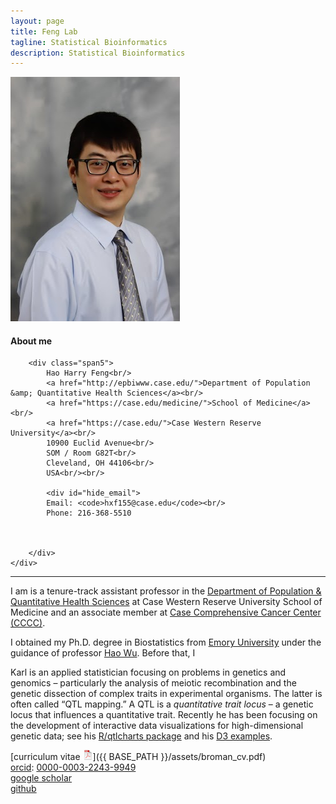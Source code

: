 ```yaml
---
layout: page
title: Feng Lab
tagline: Statistical Bioinformatics
description: Statistical Bioinformatics
---
```



<div class="container">
  <div class="row-fluid">
     <div class="span2">
        <a href="./assets/pics/Feng.jpg">
            <img src="./assets/pics/Feng.jpg"
                  title="Harry Feng" alt="Harry Feng"/></a>
        	</div>
        </div>
    

<h4><a name="contact"></a>About me</h4>

  
    
        <div class="span5">
            Hao Harry Feng<br/>
            <a href="http://epbiwww.case.edu/">Department of Population &amp; Quantitative Health Sciences</a><br/>
            <a href="https://case.edu/medicine/">School of Medicine</a><br/>
            <a href="https://case.edu/">Case Western Reserve University</a><br/>
            10900 Euclid Avenue<br/>
            SOM / Room G82T<br/>
            Cleveland, OH 44106<br/>
            USA<br/><br/>

            <div id="hide_email">
            Email: <code>hxf155@case.edu</code><br/>
            Phone: 216-368-5510
        

       
        </div>
    </div>
</div>

---


I am is a tenure-track assistant professor in the 
[Department of Population &amp; Quantitative Health Sciences](http://epbiwww.case.edu/)
at Case Western Reserve University School of Medicine and an associate member at [Case Comprehensive Cancer Center (CCCC)](https://case.edu/cancer/).

I obtained my Ph.D. degree in Biostatistics from [Emory University](https://www.sph.emory.edu/departments/bios/index.html) under the guidance of
professor [Hao Wu](http://www.haowulab.org/). Before that, I 


Karl is an applied statistician focusing on problems in genetics and
genomics &ndash; particularly the analysis of meiotic recombination and the
genetic dissection of complex traits in experimental organisms. The
latter is often called &ldquo;QTL mapping.&rdquo; A QTL is a
_quantitative trait locus_ &ndash; a genetic locus that influences a
quantitative trait. Recently he has been focusing on the development
of interactive data visualizations for high-dimensional genetic data;
see his [R/qtlcharts package](https://kbroman.org/qtlcharts) and
his [D3 examples](https://www.biostat.wisc.edu/~kbroman/D3).

[curriculum vitae ![CV as pdf](./assets/pics/pdf-icon.png)]({{ BASE_PATH }}/assets/broman_cv.pdf)<br/>
[orcid](https://orcid.org): [0000-0003-2243-9949](https://orcid.org/0000-0003-2243-9949)<br/>
[google scholar](https://scholar.google.com/citations?user=YGFvJjwAAAAJ&hl=en)<br/>
[github](https://github.com/haoharryfeng)<br/>




